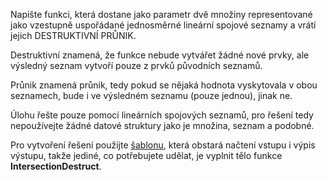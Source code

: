 Napište funkci, která dostane jako parametr dvě množiny representované jako vzestupně uspořádané jednosměrné lineární spojové seznamy a vrátí jejich DESTRUKTIVNÍ PRŮNIK.

Destruktivní znamená, že funkce nebude vytvářet žádné nové prvky, ale výsledný seznam vytvoří pouze z prvků původních seznamů.

Průnik znamená průnik, tedy pokud se nějaká hodnota vyskytovala v obou seznamech, bude i ve výsledném seznamu (pouze jednou), jinak ne.

Úlohu řešte pouze pomocí lineárních spojových seznamů, pro řešení tedy nepoužívejte žádné datové struktury jako je množina, seznam a podobné.

Pro vytvoření řešení použijte [šablonu](https://recodex.mff.cuni.cz/api/v1/uploaded-files/3a188717-1125-11ea-9ce9-00505601122b/download), která obstará načtení vstupu i výpis výstupu, takže jediné, co potřebujete udělat, je vyplnit tělo funkce **IntersectionDestruct**.